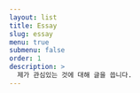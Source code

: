 ```yaml
---
layout: list
title: Essay
slug: essay
menu: true
submenu: false
order: 1
description: >
  제가 관심있는 것에 대해 글을 씁니다.
---
```

